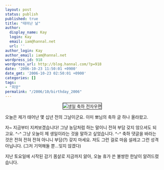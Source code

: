 ```yaml
---
layout: post
status: publish
published: true
title: "태어난 날"
author:
  display_name: Kay
  login: Kay
  email: iam@hannal.net
  url: ''
author_login: Kay
author_email: iam@hannal.net
wordpress_id: 918
wordpress_url: http://blog.hannal.com/?p=918
date: '2006-10-23 11:50:01 +0900'
date_gmt: '2006-10-23 02:50:01 +0900'
categories: []
tags:
- "희망"
permalink: "/2006/10/birthday_2006"
---
```

<p style="text-align: center;"><img src="http://blog.hannal.com/download/happy_birthday_to_me.png" alt="생일 축하 전자우편" style="border: 1px solid #000;" /></p>
<p>오늘은 제가 태어난 몇 십년 전의 그날이군요. 이미 뽀님의 축하 글 하나 올라왔고.</p>
<p>자~ 지금부터 지켜보겠습니다! 그냥 농담처럼 하는 말이니 전혀 부담 갖지 않으셔도 되고요. ^-^ 그냥 오늘이 제 생일이라는 것을 말하고 싶었습니다. ^-^ 축하 댓글을 바라는 것은 전혀 전혀 전혀 아니니 부담(?) 갖지 마세요. 저도 그런 걸로 마음 설레고 그런 성격 아닙니다. (그저 기억해둘 뿐...잊지 않겠다)</p>
<p>지난 토요일에 시작된 감기 몸살로 지금까지 앓아, 오늘 휴가 쓴 불쌍한 한날이 알려드렸습니다.</p>
